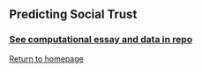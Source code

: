 ## Predicting Social Trust

### [See computational essay and data in repo](https://github.com/erica-kane/Data-Science-Studio)


[Return to homepage](index.md)


